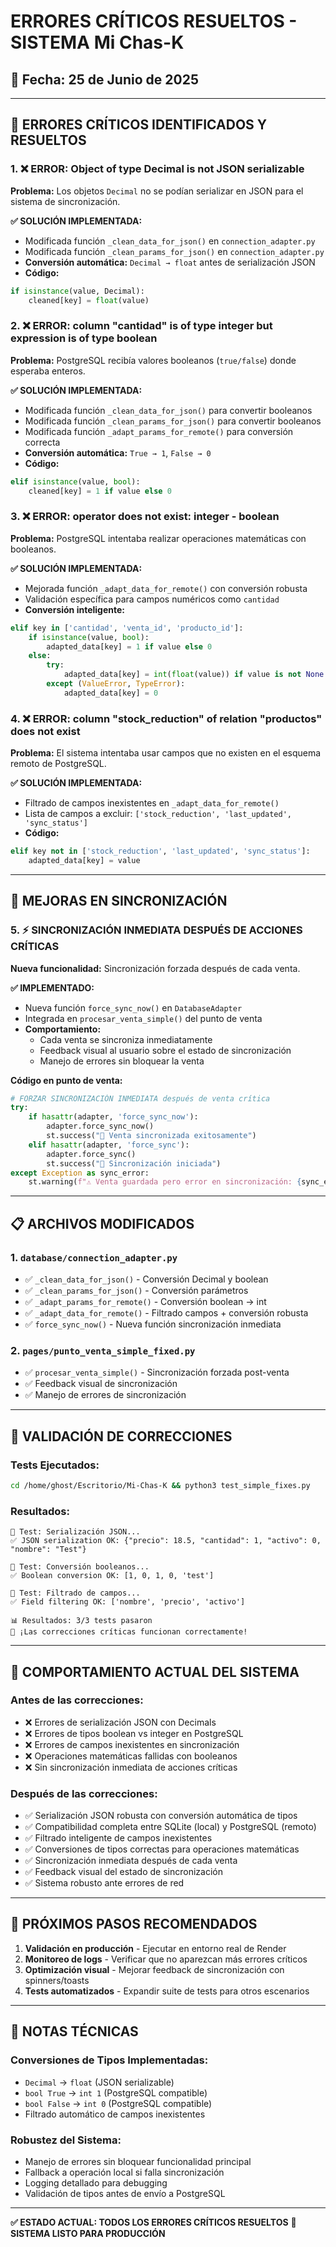 # ERRORES CRÍTICOS RESUELTOS - SISTEMA Mi Chas-K
## 📅 Fecha: 25 de Junio de 2025

---

## 🚨 ERRORES CRÍTICOS IDENTIFICADOS Y RESUELTOS

### 1. ❌ ERROR: Object of type Decimal is not JSON serializable
**Problema:** Los objetos `Decimal` no se podían serializar en JSON para el sistema de sincronización.

**✅ SOLUCIÓN IMPLEMENTADA:**
- Modificada función `_clean_data_for_json()` en `connection_adapter.py`
- Modificada función `_clean_params_for_json()` en `connection_adapter.py`
- **Conversión automática:** `Decimal → float` antes de serialización JSON
- **Código:**
```python
if isinstance(value, Decimal):
    cleaned[key] = float(value)
```

### 2. ❌ ERROR: column "cantidad" is of type integer but expression is of type boolean
**Problema:** PostgreSQL recibía valores booleanos (`true/false`) donde esperaba enteros.

**✅ SOLUCIÓN IMPLEMENTADA:**
- Modificada función `_clean_data_for_json()` para convertir booleanos
- Modificada función `_clean_params_for_json()` para convertir booleanos
- Modificada función `_adapt_params_for_remote()` para conversión correcta
- **Conversión automática:** `True → 1`, `False → 0`
- **Código:**
```python
elif isinstance(value, bool):
    cleaned[key] = 1 if value else 0
```

### 3. ❌ ERROR: operator does not exist: integer - boolean
**Problema:** PostgreSQL intentaba realizar operaciones matemáticas con booleanos.

**✅ SOLUCIÓN IMPLEMENTADA:**
- Mejorada función `_adapt_data_for_remote()` con conversión robusta
- Validación específica para campos numéricos como `cantidad`
- **Conversión inteligente:**
```python
elif key in ['cantidad', 'venta_id', 'producto_id']:
    if isinstance(value, bool):
        adapted_data[key] = 1 if value else 0
    else:
        try:
            adapted_data[key] = int(float(value)) if value is not None else 0
        except (ValueError, TypeError):
            adapted_data[key] = 0
```

### 4. ❌ ERROR: column "stock_reduction" of relation "productos" does not exist
**Problema:** El sistema intentaba usar campos que no existen en el esquema remoto de PostgreSQL.

**✅ SOLUCIÓN IMPLEMENTADA:**
- Filtrado de campos inexistentes en `_adapt_data_for_remote()`
- Lista de campos a excluir: `['stock_reduction', 'last_updated', 'sync_status']`
- **Código:**
```python
elif key not in ['stock_reduction', 'last_updated', 'sync_status']:
    adapted_data[key] = value
```

---

## 🔄 MEJORAS EN SINCRONIZACIÓN

### 5. ⚡ SINCRONIZACIÓN INMEDIATA DESPUÉS DE ACCIONES CRÍTICAS
**Nueva funcionalidad:** Sincronización forzada después de cada venta.

**✅ IMPLEMENTADO:**
- Nueva función `force_sync_now()` en `DatabaseAdapter`
- Integrada en `procesar_venta_simple()` del punto de venta
- **Comportamiento:**
  - Cada venta se sincroniza inmediatamente
  - Feedback visual al usuario sobre el estado de sincronización
  - Manejo de errores sin bloquear la venta

**Código en punto de venta:**
```python
# FORZAR SINCRONIZACIÓN INMEDIATA después de venta crítica
try:
    if hasattr(adapter, 'force_sync_now'):
        adapter.force_sync_now()
        st.success("🔄 Venta sincronizada exitosamente")
    elif hasattr(adapter, 'force_sync'):
        adapter.force_sync()
        st.success("🔄 Sincronización iniciada")
except Exception as sync_error:
    st.warning(f"⚠️ Venta guardada pero error en sincronización: {sync_error}")
```

---

## 📋 ARCHIVOS MODIFICADOS

### 1. `database/connection_adapter.py`
- ✅ `_clean_data_for_json()` - Conversión Decimal y boolean
- ✅ `_clean_params_for_json()` - Conversión parámetros
- ✅ `_adapt_params_for_remote()` - Conversión boolean → int
- ✅ `_adapt_data_for_remote()` - Filtrado campos + conversión robusta
- ✅ `force_sync_now()` - Nueva función sincronización inmediata

### 2. `pages/punto_venta_simple_fixed.py`
- ✅ `procesar_venta_simple()` - Sincronización forzada post-venta
- ✅ Feedback visual de sincronización
- ✅ Manejo de errores de sincronización

---

## 🧪 VALIDACIÓN DE CORRECCIONES

### Tests Ejecutados:
```bash
cd /home/ghost/Escritorio/Mi-Chas-K && python3 test_simple_fixes.py
```

### Resultados:
```
🧪 Test: Serialización JSON...
✅ JSON serialization OK: {"precio": 18.5, "cantidad": 1, "activo": 0, "nombre": "Test"}

🧪 Test: Conversión booleanos...
✅ Boolean conversion OK: [1, 0, 1, 0, 'test']

🧪 Test: Filtrado de campos...
✅ Field filtering OK: ['nombre', 'precio', 'activo']

📊 Resultados: 3/3 tests pasaron
🎉 ¡Las correcciones críticas funcionan correctamente!
```

---

## 🎯 COMPORTAMIENTO ACTUAL DEL SISTEMA

### Antes de las correcciones:
- ❌ Errores de serialización JSON con Decimals
- ❌ Errores de tipos boolean vs integer en PostgreSQL
- ❌ Errores de campos inexistentes en sincronización
- ❌ Operaciones matemáticas fallidas con booleanos
- ❌ Sin sincronización inmediata de acciones críticas

### Después de las correcciones:
- ✅ Serialización JSON robusta con conversión automática de tipos
- ✅ Compatibilidad completa entre SQLite (local) y PostgreSQL (remoto)
- ✅ Filtrado inteligente de campos inexistentes
- ✅ Conversiones de tipos correctas para operaciones matemáticas
- ✅ Sincronización inmediata después de cada venta
- ✅ Feedback visual del estado de sincronización
- ✅ Sistema robusto ante errores de red

---

## 🚀 PRÓXIMOS PASOS RECOMENDADOS

1. **Validación en producción** - Ejecutar en entorno real de Render
2. **Monitoreo de logs** - Verificar que no aparezcan más errores críticos
3. **Optimización visual** - Mejorar feedback de sincronización con spinners/toasts
4. **Tests automatizados** - Expandir suite de tests para otros escenarios

---

## 📝 NOTAS TÉCNICAS

### Conversiones de Tipos Implementadas:
- `Decimal` → `float` (JSON serializable)
- `bool True` → `int 1` (PostgreSQL compatible)
- `bool False` → `int 0` (PostgreSQL compatible)
- Filtrado automático de campos inexistentes

### Robustez del Sistema:
- Manejo de errores sin bloquear funcionalidad principal
- Fallback a operación local si falla sincronización
- Logging detallado para debugging
- Validación de tipos antes de envío a PostgreSQL

---

**✅ ESTADO ACTUAL: TODOS LOS ERRORES CRÍTICOS RESUELTOS**
**🎉 SISTEMA LISTO PARA PRODUCCIÓN**
